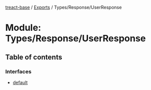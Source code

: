 [treact-base](../README.md) / [Exports](../modules.md) / Types/Response/UserResponse

# Module: Types/Response/UserResponse

## Table of contents

### Interfaces

- [default](../interfaces/Types_Response_UserResponse.default.md)
